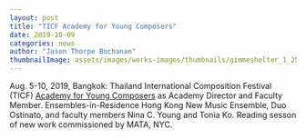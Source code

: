 ```yaml
---
layout: post
title: "TICF Academy for Young Composers"
date: 2019-10-09
categories: news
author: "Jason Thorpe Buchanan"
thumbnailImage: assets/images/works-images/thumbnails/gimmeshelter_1_250x167.jpg
---
```


Aug. 5-10, 2019, Bangkok: Thailand International Composition Festival (TICF) <a href="https://bit.ly/TICFapp" target="blank">Academy for Young Composers</a> as Academy Director and Faculty Member. Ensembles-in-Residence Hong Kong New Music Ensemble, Duo Ostinato, and faculty members Nina C. Young and Tonia Ko. Reading sesson of new work commissioned by MATA, NYC.
